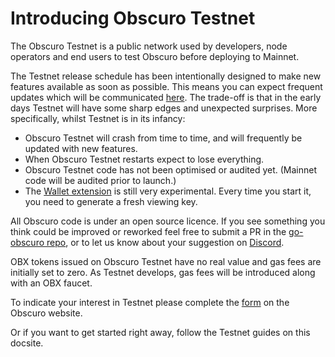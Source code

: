 # Introducing Obscuro Testnet
The Obscuro Testnet is a public network used by developers, node operators and end users to test Obscuro before deploying to Mainnet.

The Testnet release schedule has been intentionally designed to make new features available as soon as possible. This means you can expect frequent updates which will be communicated [here](https://docs.obscu.ro/testnet/changelog.html). The trade-off is that in the early days Testnet will have some sharp edges and unexpected surprises. More specifically, whilst Testnet is in its infancy:
* Obscuro Testnet will crash from time to time, and will frequently be updated with new features.
* When Obscuro Testnet restarts expect to lose everything.
* Obscuro Testnet code has not been optimised or audited yet. (Mainnet code will be audited prior to launch.)
* The [Wallet extension](https://docs.obscu.ro/wallet-extension/wallet-extension.html) is still very experimental. Every time you start it, you need to generate a fresh viewing key. 

All Obscuro code is under an open source licence. If you see something you think could be improved or reworked feel free to submit a PR in the [go-obscuro repo](https://github.com/obscuronet/go-obscuro), or to let us know about your suggestion on [Discord](https://discord.com/channels/916052669955727371/945360340613484684). 

OBX tokens issued on Obscuro Testnet have no real value and gas fees are initially set to zero. As Testnet develops, gas fees will be introduced along with an OBX faucet.

To indicate your interest in Testnet please complete the [form](https://obscu.ro/testnet) on the Obscuro website.

Or if you want to get started right away, follow the Testnet guides on this docsite.
